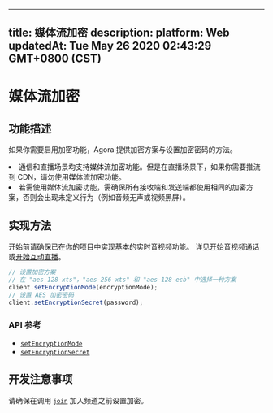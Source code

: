 
---
title: 媒体流加密
description: 
platform: Web
updatedAt: Tue May 26 2020 02:43:29 GMT+0800 (CST)
---
# 媒体流加密
## 功能描述

如果你需要启用加密功能，Agora 提供加密方案与设置加密密码的方法。

<div class="alert note"><li>通信和直播场景均支持媒体流加密功能。但是在直播场景下，如果你需要推流到 CDN，请勿使用媒体流加密功能。<br><li>若需使用媒体流加密功能，需确保所有接收端和发送端都使用相同的加密方案，否则会出现未定义行为（例如音频无声或视频黑屏）。</br></div>

## 实现方法

开始前请确保已在你的项目中实现基本的实时音视频功能。 详见[开始音视频通话](../../cn/Voice/start_call_web.md)或[开始互动直播](../../cn/Voice/start_live_web.md)。

```javascript
// 设置加密方案
// 在 "aes-128-xts"，"aes-256-xts" 和 "aes-128-ecb" 中选择一种方案
client.setEncryptionMode(encryptionMode);
// 设置 AES 加密密码
client.setEncryptionSecret(password);
```

### API 参考

- [`setEncryptionMode`](https://docs.agora.io/cn/Voice/API%20Reference/web/interfaces/agorartc.client.html#setencryptionmode)
- [`setEncryptionSecret`](https://docs.agora.io/cn/Voice/API%20Reference/web/interfaces/agorartc.client.html#setencryptionsecret)

## 开发注意事项

请确保在调用 [`join`](https://docs.agora.io/cn/Voice/API%20Reference/web/interfaces/agorartc.client.html#join) 加入频道之前设置加密。


